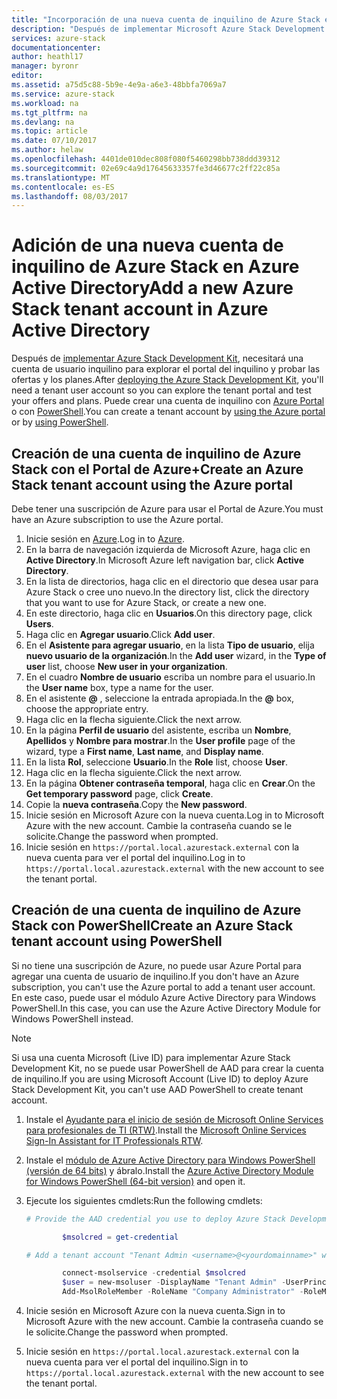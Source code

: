 ```yaml
---
title: "Incorporación de una nueva cuenta de inquilino de Azure Stack en Azure Active Directory | Microsoft Docs"
description: "Después de implementar Microsoft Azure Stack Development Kit, tendrá que crear una cuenta de usuario de al menos un inquilino para poder explorar el portal del inquilino."
services: azure-stack
documentationcenter: 
author: heathl17
manager: byronr
editor: 
ms.assetid: a75d5c88-5b9e-4e9a-a6e3-48bbfa7069a7
ms.service: azure-stack
ms.workload: na
ms.tgt_pltfrm: na
ms.devlang: na
ms.topic: article
ms.date: 07/10/2017
ms.author: helaw
ms.openlocfilehash: 4401de010dec808f080f5460298bb738ddd39312
ms.sourcegitcommit: 02e69c4a9d17645633357fe3d46677c2ff22c85a
ms.translationtype: MT
ms.contentlocale: es-ES
ms.lasthandoff: 08/03/2017
---
```

# <a name="add-a-new-azure-stack-tenant-account-in-azure-active-directory"></a><span data-ttu-id="87042-103">Adición de una nueva cuenta de inquilino de Azure Stack en Azure Active Directory</span><span class="sxs-lookup"><span data-stu-id="87042-103">Add a new Azure Stack tenant account in Azure Active Directory</span></span>
<span data-ttu-id="87042-104">Después de [implementar Azure Stack Development Kit](azure-stack-run-powershell-script.md), necesitará una cuenta de usuario inquilino para explorar el portal del inquilino y probar las ofertas y los planes.</span><span class="sxs-lookup"><span data-stu-id="87042-104">After [deploying the Azure Stack Development Kit](azure-stack-run-powershell-script.md), you'll need a tenant user account so you can explore the tenant portal and test your offers and plans.</span></span> <span data-ttu-id="87042-105">Puede crear una cuenta de inquilino con [Azure Portal](#create-an-azure-stack-tenant-account-using-the-azure-portal) o con [PowerShell](#create-an-azure-stack-tenant-account-using-powershell).</span><span class="sxs-lookup"><span data-stu-id="87042-105">You can create a tenant account by [using the Azure portal](#create-an-azure-stack-tenant-account-using-the-azure-portal) or by [using PowerShell](#create-an-azure-stack-tenant-account-using-powershell).</span></span>

## <a name="create-an-azure-stack-tenant-account-using-the-azure-portal"></a><span data-ttu-id="87042-106">Creación de una cuenta de inquilino de Azure Stack con el Portal de Azure+</span><span class="sxs-lookup"><span data-stu-id="87042-106">Create an Azure Stack tenant account using the Azure portal</span></span>
<span data-ttu-id="87042-107">Debe tener una suscripción de Azure para usar el Portal de Azure.</span><span class="sxs-lookup"><span data-stu-id="87042-107">You must have an Azure subscription to use the Azure portal.</span></span>

1. <span data-ttu-id="87042-108">Inicie sesión en [Azure](http://manage.windowsazure.com).</span><span class="sxs-lookup"><span data-stu-id="87042-108">Log in to [Azure](http://manage.windowsazure.com).</span></span>
2. <span data-ttu-id="87042-109">En la barra de navegación izquierda de Microsoft Azure, haga clic en **Active Directory**.</span><span class="sxs-lookup"><span data-stu-id="87042-109">In Microsoft Azure left navigation bar, click **Active Directory**.</span></span>
3. <span data-ttu-id="87042-110">En la lista de directorios, haga clic en el directorio que desea usar para Azure Stack o cree uno nuevo.</span><span class="sxs-lookup"><span data-stu-id="87042-110">In the directory list, click the directory that you want to use for Azure Stack, or create a new one.</span></span>
4. <span data-ttu-id="87042-111">En este directorio, haga clic en **Usuarios**.</span><span class="sxs-lookup"><span data-stu-id="87042-111">On this directory page, click **Users**.</span></span>
5. <span data-ttu-id="87042-112">Haga clic en **Agregar usuario**.</span><span class="sxs-lookup"><span data-stu-id="87042-112">Click **Add user**.</span></span>
6. <span data-ttu-id="87042-113">En el **Asistente para agregar usuario**, en la lista **Tipo de usuario**, elija **nuevo usuario de la organización**.</span><span class="sxs-lookup"><span data-stu-id="87042-113">In the **Add user** wizard, in the **Type of user** list, choose **New user in your organization**.</span></span>
7. <span data-ttu-id="87042-114">En el cuadro **Nombre de usuario** escriba un nombre para el usuario.</span><span class="sxs-lookup"><span data-stu-id="87042-114">In the **User name** box, type a name for the user.</span></span>
8. <span data-ttu-id="87042-115">En el asistente **@** , seleccione la entrada apropiada.</span><span class="sxs-lookup"><span data-stu-id="87042-115">In the **@** box, choose the appropriate entry.</span></span>
9. <span data-ttu-id="87042-116">Haga clic en la flecha siguiente.</span><span class="sxs-lookup"><span data-stu-id="87042-116">Click the next arrow.</span></span>
10. <span data-ttu-id="87042-117">En la página **Perfil de usuario** del asistente, escriba un **Nombre**, **Apellidos** y **Nombre para mostrar**.</span><span class="sxs-lookup"><span data-stu-id="87042-117">In the **User profile** page of the wizard, type a **First name**, **Last name**, and **Display name**.</span></span>
11. <span data-ttu-id="87042-118">En la lista **Rol**, seleccione **Usuario**.</span><span class="sxs-lookup"><span data-stu-id="87042-118">In the **Role** list, choose **User**.</span></span>
12. <span data-ttu-id="87042-119">Haga clic en la flecha siguiente.</span><span class="sxs-lookup"><span data-stu-id="87042-119">Click the next arrow.</span></span>
13. <span data-ttu-id="87042-120">En la página **Obtener contraseña temporal**, haga clic en **Crear**.</span><span class="sxs-lookup"><span data-stu-id="87042-120">On the **Get temporary password** page, click **Create**.</span></span>
14. <span data-ttu-id="87042-121">Copie la **nueva contraseña**.</span><span class="sxs-lookup"><span data-stu-id="87042-121">Copy the **New password**.</span></span>
15. <span data-ttu-id="87042-122">Inicie sesión en Microsoft Azure con la nueva cuenta.</span><span class="sxs-lookup"><span data-stu-id="87042-122">Log in to Microsoft Azure with the new account.</span></span> <span data-ttu-id="87042-123">Cambie la contraseña cuando se le solicite.</span><span class="sxs-lookup"><span data-stu-id="87042-123">Change the password when prompted.</span></span>
16. <span data-ttu-id="87042-124">Inicie sesión en `https://portal.local.azurestack.external` con la nueva cuenta para ver el portal del inquilino.</span><span class="sxs-lookup"><span data-stu-id="87042-124">Log in to `https://portal.local.azurestack.external` with the new account to see the tenant portal.</span></span>

## <a name="create-an-azure-stack-tenant-account-using-powershell"></a><span data-ttu-id="87042-125">Creación de una cuenta de inquilino de Azure Stack con PowerShell</span><span class="sxs-lookup"><span data-stu-id="87042-125">Create an Azure Stack tenant account using PowerShell</span></span>
<span data-ttu-id="87042-126">Si no tiene una suscripción de Azure, no puede usar Azure Portal para agregar una cuenta de usuario de inquilino.</span><span class="sxs-lookup"><span data-stu-id="87042-126">If you don't have an Azure subscription, you can't use the Azure portal to add a tenant user account.</span></span> <span data-ttu-id="87042-127">En este caso, puede usar el módulo Azure Active Directory para Windows PowerShell.</span><span class="sxs-lookup"><span data-stu-id="87042-127">In this case, you can use the Azure Active Directory Module for Windows PowerShell instead.</span></span>

> [!NOTE]
> <span data-ttu-id="87042-128">Si usa una cuenta Microsoft (Live ID) para implementar Azure Stack Development Kit, no se puede usar PowerShell de AAD para crear la cuenta de inquilino.</span><span class="sxs-lookup"><span data-stu-id="87042-128">If you are using Microsoft Account (Live ID) to deploy Azure Stack Development Kit, you can't use AAD PowerShell to create tenant account.</span></span> 
> 
> 

1. <span data-ttu-id="87042-129">Instale el [Ayudante para el inicio de sesión de Microsoft Online Services para profesionales de TI (RTW)](https://www.microsoft.com/en-us/download/details.aspx?id=41950).</span><span class="sxs-lookup"><span data-stu-id="87042-129">Install the [Microsoft Online Services Sign-In Assistant for IT Professionals RTW](https://www.microsoft.com/en-us/download/details.aspx?id=41950).</span></span>
2. <span data-ttu-id="87042-130">Instale el [módulo de Azure Active Directory para Windows PowerShell (versión de 64 bits)](http://go.microsoft.com/fwlink/p/?linkid=236297) y ábralo.</span><span class="sxs-lookup"><span data-stu-id="87042-130">Install the [Azure Active Directory Module for Windows PowerShell (64-bit version)](http://go.microsoft.com/fwlink/p/?linkid=236297) and open it.</span></span>
3. <span data-ttu-id="87042-131">Ejecute los siguientes cmdlets:</span><span class="sxs-lookup"><span data-stu-id="87042-131">Run the following cmdlets:</span></span>

    ```powershell
    # Provide the AAD credential you use to deploy Azure Stack Development Kit

            $msolcred = get-credential

    # Add a tenant account "Tenant Admin <username>@<yourdomainname>" with the initial password "<password>".

            connect-msolservice -credential $msolcred
            $user = new-msoluser -DisplayName "Tenant Admin" -UserPrincipalName <username>@<yourdomainname> -Password <password>
            Add-MsolRoleMember -RoleName "Company Administrator" -RoleMemberType User -RoleMemberObjectId $user.ObjectId

    ```

1. <span data-ttu-id="87042-132">Inicie sesión en Microsoft Azure con la nueva cuenta.</span><span class="sxs-lookup"><span data-stu-id="87042-132">Sign in to Microsoft Azure with the new account.</span></span> <span data-ttu-id="87042-133">Cambie la contraseña cuando se le solicite.</span><span class="sxs-lookup"><span data-stu-id="87042-133">Change the password when prompted.</span></span>
2. <span data-ttu-id="87042-134">Inicie sesión en `https://portal.local.azurestack.external` con la nueva cuenta para ver el portal del inquilino.</span><span class="sxs-lookup"><span data-stu-id="87042-134">Sign in to `https://portal.local.azurestack.external` with the new account to see the tenant portal.</span></span>

